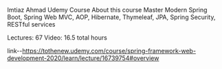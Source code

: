 Imtiaz Ahmad Udemy Course
About this course
Master Modern Spring Boot, Spring Web MVC, AOP, Hibernate, Thymeleaf, JPA, Spring Security, RESTful services

Lectures: 67
Video: 16.5 total hours

link--https://tothenew.udemy.com/course/spring-framework-web-development-2020/learn/lecture/16739754#overview

